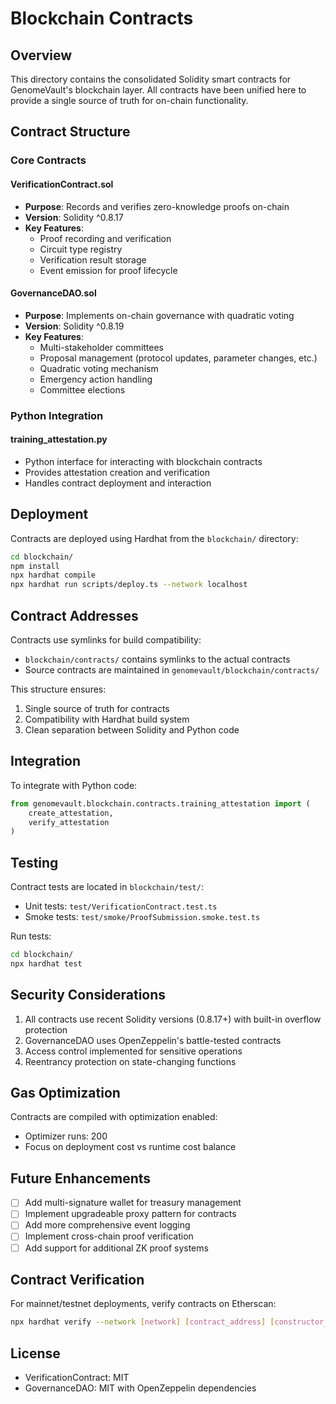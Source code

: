 # Blockchain Contracts

## Overview

This directory contains the consolidated Solidity smart contracts for GenomeVault's blockchain layer. All contracts have been unified here to provide a single source of truth for on-chain functionality.

## Contract Structure

### Core Contracts

#### VerificationContract.sol
- **Purpose**: Records and verifies zero-knowledge proofs on-chain
- **Version**: Solidity ^0.8.17
- **Key Features**:
  - Proof recording and verification
  - Circuit type registry
  - Verification result storage
  - Event emission for proof lifecycle

#### GovernanceDAO.sol
- **Purpose**: Implements on-chain governance with quadratic voting
- **Version**: Solidity ^0.8.19
- **Key Features**:
  - Multi-stakeholder committees
  - Proposal management (protocol updates, parameter changes, etc.)
  - Quadratic voting mechanism
  - Emergency action handling
  - Committee elections

### Python Integration

#### training_attestation.py
- Python interface for interacting with blockchain contracts
- Provides attestation creation and verification
- Handles contract deployment and interaction

## Deployment

Contracts are deployed using Hardhat from the `blockchain/` directory:

```bash
cd blockchain/
npm install
npx hardhat compile
npx hardhat run scripts/deploy.ts --network localhost
```

## Contract Addresses

Contracts use symlinks for build compatibility:
- `blockchain/contracts/` contains symlinks to the actual contracts
- Source contracts are maintained in `genomevault/blockchain/contracts/`

This structure ensures:
1. Single source of truth for contracts
2. Compatibility with Hardhat build system
3. Clean separation between Solidity and Python code

## Integration

To integrate with Python code:

```python
from genomevault.blockchain.contracts.training_attestation import (
    create_attestation,
    verify_attestation
)
```

## Testing

Contract tests are located in `blockchain/test/`:
- Unit tests: `test/VerificationContract.test.ts`
- Smoke tests: `test/smoke/ProofSubmission.smoke.test.ts`

Run tests:
```bash
cd blockchain/
npx hardhat test
```

## Security Considerations

1. All contracts use recent Solidity versions (0.8.17+) with built-in overflow protection
2. GovernanceDAO uses OpenZeppelin's battle-tested contracts
3. Access control implemented for sensitive operations
4. Reentrancy protection on state-changing functions

## Gas Optimization

Contracts are compiled with optimization enabled:
- Optimizer runs: 200
- Focus on deployment cost vs runtime cost balance

## Future Enhancements

- [ ] Add multi-signature wallet for treasury management
- [ ] Implement upgradeable proxy pattern for contracts
- [ ] Add more comprehensive event logging
- [ ] Implement cross-chain proof verification
- [ ] Add support for additional ZK proof systems

## Contract Verification

For mainnet/testnet deployments, verify contracts on Etherscan:

```bash
npx hardhat verify --network [network] [contract_address] [constructor_args]
```

## License

- VerificationContract: MIT
- GovernanceDAO: MIT with OpenZeppelin dependencies
